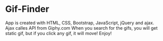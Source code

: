# Gif-Finder
App is created with HTML, CSS, Bootstrap, JavaScript, jQuery and ajax.
Ajax calles API from Giphy.com
When you search for the gifs, you will get static gif, but if you click any gif, it will move!
Enjoy!
